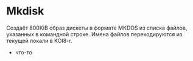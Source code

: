 Mkdisk
=============
Создаёт 800KiB образ дискеты в формате MKDOS из списка файлов, указанных в командной строке.
Имена файлов перекодируются из текущей локали в KOI8-r.

*  что-то

